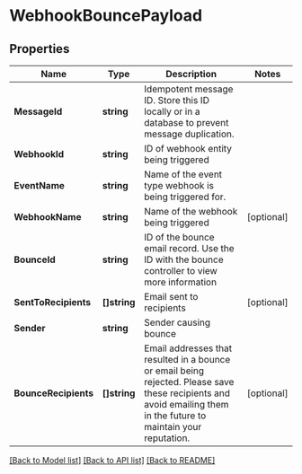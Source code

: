 # WebhookBouncePayload

## Properties

Name | Type | Description | Notes
------------ | ------------- | ------------- | -------------
**MessageId** | **string** | Idempotent message ID. Store this ID locally or in a database to prevent message duplication. | 
**WebhookId** | **string** | ID of webhook entity being triggered | 
**EventName** | **string** | Name of the event type webhook is being triggered for. | 
**WebhookName** | **string** | Name of the webhook being triggered | [optional] 
**BounceId** | **string** | ID of the bounce email record. Use the ID with the bounce controller to view more information | 
**SentToRecipients** | **[]string** | Email sent to recipients | [optional] 
**Sender** | **string** | Sender causing bounce | 
**BounceRecipients** | **[]string** | Email addresses that resulted in a bounce or email being rejected. Please save these recipients and avoid emailing them in the future to maintain your reputation. | [optional] 

[[Back to Model list]](../README#documentation-for-models) [[Back to API list]](../README#documentation-for-api-endpoints) [[Back to README]](../README)


